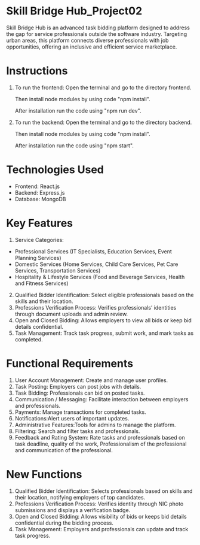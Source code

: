 # Skill Bridge Hub_Project02
 Skill Bridge Hub is an advanced task bidding platform designed to address the gap for service professionals outside the software industry. Targeting urban areas, this platform connects diverse professionals with job opportunities, offering an inclusive and efficient service marketplace.

# Instructions
 1. To run the frontend:
    Open the terminal and go to the directory frontend.
    
    Then install node modules by using code "npm install".
    
    After installation run the code using "npm run dev".
    
2. To run the backend:
    Open the terminal and go to the directory backend.
   
    Then install node modules by using code "npm install".
   
    After installation run the code using "npm start".

# Technologies Used
- Frontend: React.js
- Backend: Express.js
- Database: MongoDB
# Key Features
1. Service Categories:
  - Professional Services (IT Specialists, Education Services, Event Planning Services)
  - Domestic Services (Home Services, Child Care Services, Pet Care Services, Transportation Services)
  - Hospitality & Lifestyle Services (Food and Beverage Services, Health and Fitness Services)
2. Qualified Bidder Identification: Select eligible professionals based on the skills and their location.
3. Professions Verification Process: Verifies professionals’ identities through document uploads and admin review.
4. Open and Closed Bidding: Allows employers to view all bids or keep bid details confidential.
5. Task Management: Track task progress, submit work, and mark tasks as completed.

# Functional Requirements
1. User Account Management: Create and manage user profiles.
2. Task Posting: Employers can post jobs with details.
3. Task Bidding: Professionals can bid on posted tasks.
4. Communication / Messaging: Facilitate interaction between employers and professionals.
5. Payments: Manage transactions for completed tasks.
6. Notifications:Alert users of important updates.
7. Administrative Features:Tools for admins to manage the platform.
8. Filtering: Search and filter tasks and professionals.
9. Feedback and Rating System: Rate tasks and professionals based on task deadline, quality of the work, Professionalism of the professional and communication of the professional.

# New Functions
1. Qualified Bidder Identification: Selects professionals based on skills and their location, notifying employers of top candidates.
2. Professions Verification Process: Verifies identity through NIC photo submissions and displays a verification badge.
3. Open and Closed Bidding: Allows visibility of bids or keeps bid details confidential during the bidding process.
4. Task Management: Employers and professionals can update and track task progress.
